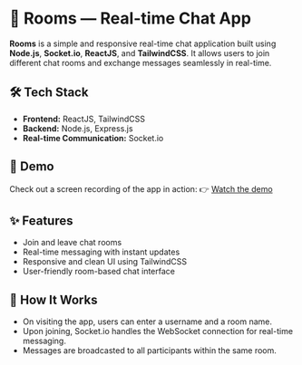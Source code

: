 # 📱 Rooms — Real-time Chat App

**Rooms** is a simple and responsive real-time chat application built using **Node.js**, **Socket.io**, **ReactJS**, and **TailwindCSS**. It allows users to join different chat rooms and exchange messages seamlessly in real-time.

## 🛠 Tech Stack

* **Frontend:** ReactJS, TailwindCSS
* **Backend:** Node.js, Express.js
* **Real-time Communication:** Socket.io

## 🎥 Demo

Check out a screen recording of the app in action:
👉 [Watch the demo](https://drive.google.com/file/d/10orV2osjiB7r2EzRlLYGWwc0kwZOK11X/view?usp=sharing)

## ✨ Features

* Join and leave chat rooms
* Real-time messaging with instant updates
* Responsive and clean UI using TailwindCSS
* User-friendly room-based chat interface


## 🧠 How It Works

* On visiting the app, users can enter a username and a room name.
* Upon joining, Socket.io handles the WebSocket connection for real-time messaging.
* Messages are broadcasted to all participants within the same room.
